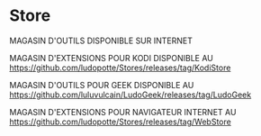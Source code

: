 # Store
MAGASIN D'OUTILS DISPONIBLE SUR INTERNET

MAGASIN D'EXTENSIONS POUR KODI DISPONIBLE AU https://github.com/ludopotte/Stores/releases/tag/KodiStore

MAGASIN D'OUTILS POUR GEEK DISPONIBLE AU https://github.com/luluvulcain/LudoGeek/releases/tag/LudoGeek

MAGASIN D'EXTENSIONS POUR NAVIGATEUR INTERNET AU https://github.com/ludopotte/Stores/releases/tag/WebStore
